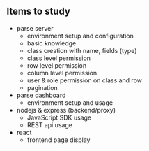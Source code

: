 ## Items to study
- parse server
  - environment setup and configuration
  - basic knowledge
  - class creation with name, fields (type)
  - class level permission
  - row level permission
  - column level permission
  - user & role permission on class and row
  - pagination
- parse dashboard
  - environment setup and usage
- nodejs & express (backend/proxy)  
  - JavaScript SDK usage
  - REST api usage
- react
  - frontend page display
